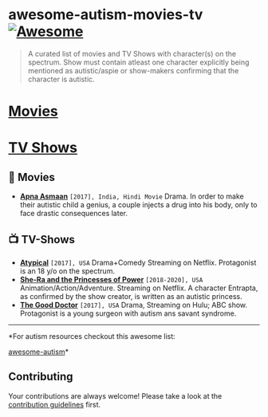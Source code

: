 # awesome-autism-movies-tv    [![Awesome](https://awesome.re/badge-flat.svg)](https://awesome.re)

> A curated list of movies and TV Shows with character(s) on the spectrum. Show must contain atleast one character explicitly being mentioned as autistic/aspie or show-makers confirming that the character is autistic.

# [Movies](#movies)
# [TV Shows](#tv-shows) 

## :movie_camera: Movies

- [**Apna Asmaan**](https://www.imdb.com/title/tt1073097/) `[2017], India, Hindi Movie` Drama. In order to make their autistic child a genius, a couple injects a drug into his body, only to face drastic consequences later.


## :tv: TV-Shows

- [**Atypical**](https://www.imdb.com/title/tt6315640/) `[2017], USA` Drama+Comedy Streaming on Netflix. Protagonist is an 18 y/o on the spectrum.
- [**She-Ra and the Princesses of Power**](https://www.imdb.com/title/tt7745956/) `[2018-2020], USA` Animation/Action/Adventure. Streaming on Netflix. A character Entrapta, as confirmed by the show creator, is written as an autistic princess.
- [**The Good Doctor**](https://www.imdb.com/title/tt6470478/) `[2017], USA` Drama, Streaming on Hulu; ABC show. Protagonist is a young surgeon with autism ans savant syndrome.


---

*For autism resources checkout this awesome list:

[awesome-autism](https://github.com/aspergirl-git/awesome-autism)*

## Contributing
Your contributions are always welcome! Please take a look at the [contribution guidelines](contributing.md) first.
